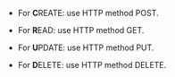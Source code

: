 - For **C**REATE: use HTTP method POST.
  
- For **R**EAD: use HTTP method GET.
  
- For **U**PDATE: use HTTP method PUT.
  
- For **D**ELETE: use HTTP method DELETE.
  
